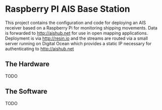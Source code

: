 # Raspberry PI AIS Base Station

This project contains the configuration and code for deploying an AIS
receiver based on a Raspberry Pi for monitoring shipping movements.  Data is
forwarded to <http://aishub.net> for use in open mapping applications.  
Deployment is via <http://resin.io> and the streams are routed via a small
server running on Digital Ocean which provides a static IP necessary for
authenticating to <http://aishub.net>

## The Hardware
TODO

## The Software
TODO
